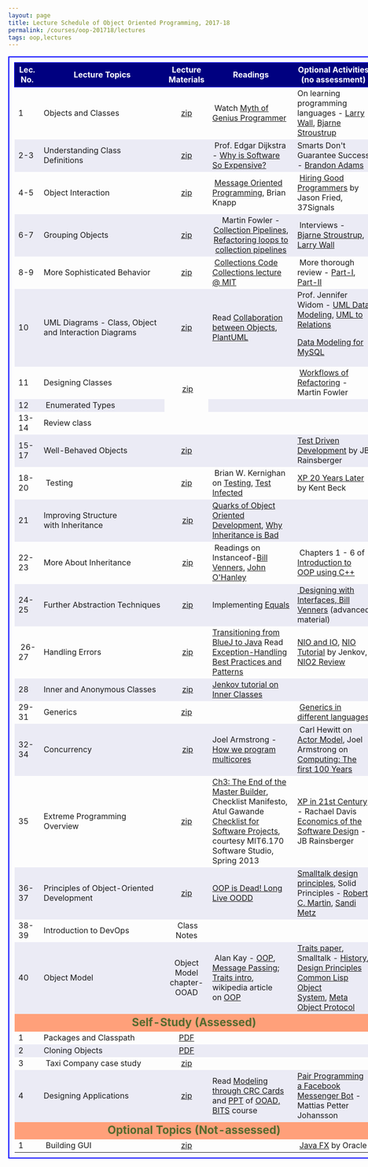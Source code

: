 ```yaml
---
layout: page
title: Lecture Schedule of Object Oriented Programming, 2017-18
permalink: /courses/oop-201718/lectures
tags: oop,lectures
---
```


<table style="border:2px solid blue;border-collapse:collapse;padding:10px;width:150%;font-size:medium;">
<tbody>
<tr style="height:50px;border:1px solid blue;text-align:center;background-color:navy;">
<td style="color:white;font-size:medium;font-weight:bold;">Lec. No.</td>
<td style="color:white;font-size:medium;font-weight:bold;">Lecture Topics</td>
<td style="color:white;font-size:medium;font-weight:bold;width:70px;">Lecture Materials</td>
<td style="color:white;font-size:medium;font-weight:bold;">Readings</td>
<td style="color:white;font-size:medium;font-weight:bold;">Optional
Activities
(no assessment)</td>
</tr>
<tr>
<td style="font-size:medium;">1</td>
<td style="font-size:medium;width:250px;">Objects and Classes</td>
<td style="font-size:medium;text-align:center;"><a href="https://www.dropbox.com/s/dpk4v5sva80kf46/1_classes_and_objects.zip?dl=1"> zip</a></td>
<td style="font-size:medium;"> Watch <a href="http://10.1.1.242/moodle/mod/folder/view.php?id=43379">Myth of Genius Programmer</a></td>
<td style="font-size:medium;">On learning programming languages - <a href="https://www.youtube.com/watch?v=LR8fQiskYII" target="_blank" rel="noopener noreferrer">Larry Wall</a>, <a href="https://www.youtube.com/watch?v=NvWTnIoQZj4" target="_blank" rel="noopener noreferrer">Bjarne Stroustrup</a></td>
</tr>
<tr style="background-color:#ebebf5;">
<td style="font-size:medium;">2-3</td>
<td style="font-size:medium;">Understanding Class Definitions</td>
<td style="font-size:medium;text-align:center;"><a href="https://www.dropbox.com/s/ei3hzuef4xfwhjr/2_understanding_class_definitions.zip?dl=1">zip</a></td>
<td style="font-size:medium;text-align:left;"> Prof. Edgar Dijkstra - <a href="https://www.cs.utexas.edu/users/EWD/transcriptions/EWD06xx/EWD648.html" target="_blank" rel="noopener noreferrer">Why is Software So Expensive?</a></td>
<td style="font-size:medium;">Smarts Don't Guarantee Success - <a href="http://bigthink.com/playlists/as-it-is-in-poker-so-it-is-in-life">Brandon Adams</a></td>
</tr>
<tr>
<td style="font-size:medium;">4-5</td>
<td style="font-size:medium;width:250px;">Object Interaction</td>
<td style="font-size:medium;text-align:center;"><a href="https://www.dropbox.com/s/ixef4xmmdhmahj8/4_object_interaction.zip?dl=1">zip</a></td>
<td style="font-size:medium;"> <a href="https://www.youtube.com/watch?v=zN6eSf9I7Ck" target="_blank" rel="noopener noreferrer">Message Oriented Programming</a>, Brian Knapp</td>
<td style="font-size:medium;"> <a href="https://www.youtube.com/watch?v=gTN6ioeqHDY" target="_blank" rel="noopener noreferrer">Hiring Good Programmers</a> by Jason Fried, 37Signals</td>
</tr>
<tr style="background-color:#ebebf5;">
<td style="font-size:medium;">6-7</td>
<td style="font-size:medium;">Grouping Objects</td>
<td style="font-size:medium;text-align:center;"><a href="https://www.dropbox.com/s/eifoykpqhk0ikvq/6_grouping_objects.zip?dl=1"> zip</a></td>
<td style="font-size:medium;text-align:center;">Martin Fowler - <a href="https://www.martinfowler.com/articles/collection-pipeline/">Collection Pipelines</a>, <a href="https://www.martinfowler.com/articles/refactoring-pipelines.html">Refactoring loops to collection pipelines</a></td>
<td style="font-size:medium;"> Interviews - <a href="http://bigthink.com/videos/big-think-interview-with-bjarne-stroustrup">Bjarne Stroustrup</a>, <a href="http://bigthink.com/experts/larrywall">Larry Wall</a></td>
</tr>
<tr>
<td style="font-size:medium;">8-9</td>
<td style="font-size:medium;width:250px;">More Sophisticated Behavior</td>
<td style="font-size:medium;text-align:center;"><a href="https://www.dropbox.com/s/7aq27g3mx769a87/8_more_sophisticated_behavior.zip?dl=1">zip</a></td>
<td style="font-size:medium;"> <a href="https://www.dropbox.com/s/ytuekdkwzekeorm/collections_code.zip?dl=1">Collections Code</a>
<a href="http://ocw.mit.edu/courses/electrical-engineering-and-computer-science/6-092-java-preparation-for-6-170-january-iap-2006/lecture-notes/lecture3.pdf" target="_blank" rel="noopener noreferrer"> Collections lecture @ MIT</a></td>
<td style="font-size:medium;"> More thorough review - <a href="https://www.dropbox.com/s/yoyzkwb2hdrvwsu/Collections-I.pdf?dl=1">Part-I</a>, <a href="https://www.dropbox.com/s/x43oom2qz36sf7s/Collections-II.pdf?dl=1">Part-II</a></td>
</tr>
<tr style="background-color:#ebebf5;">
<td style="font-size:medium;">10</td>
<td style="font-size:medium;">UML Diagrams - Class, Object and Interaction Diagrams</td>
<td style="font-size:medium;text-align:center;"><a href="https://www.dropbox.com/s/dvqi7lyy6ep3rf8/10_basic_UML.zip?dl=1">zip</a></td>
<td style="font-size:medium;">Read <a href="https://www.dropbox.com/s/ipz3xerl69w0y5d/Collaboration-bw-Objects.pdf?dl=1">Collaboration between Objects</a>, <a href="http://www.plantuml.com" target="_blank" rel="noopener noreferrer">PlantUML</a></td>
<td style="font-size:medium;">Prof. Jennifer Widom - <a href="https://www.youtube.com/watch?v=OOpiaIcyz30">UML Data Modeling</a>, <a href="https://www.youtube.com/watch?v=_-jQSV9Ld7M">UML to Relations</a>

<a href="https://www.youtube.com/watch?v=tR_rOJPiEXc">Data Modeling for MySQL</a></td>
</tr>
<tr>
<td style="font-size:medium;">11</td>
<td style="font-size:medium;width:250px;">Designing Classes</td>
<td style="font-size:medium;text-align:center;" rowspan="2"> <a href="https://www.dropbox.com/s/kqjz2dwzqle6l0z/11_designing_classes.zip?dl=1">zip</a></td>
<td style="font-size:medium;"></td>
<td style="font-size:medium;"> <a href="https://www.youtube.com/watch?v=vqEg37e4Mkw">Workflows of Refactoring</a> - Martin Fowler</td>
</tr>
<tr style="background-color:#ebebf5;">
<td style="font-size:medium;">12</td>
<td style="font-size:medium;width:250px;"> Enumerated Types</td>
<td style="font-size:medium;"></td>
<td style="font-size:medium;"></td>
</tr>
<tr>
<td style="font-size:medium;">13-14</td>
<td style="font-size:medium;width:250px;" colspan="4">Review class</td>
</tr>
<tr style="background-color:#ebebf5;">
<td style="font-size:medium;">15-17</td>
<td style="font-size:medium;width:250px;">Well-Behaved Objects</td>
<td style="font-size:medium;text-align:center;"><a href="https://www.dropbox.com/s/cuiqm6ldjmx347q/13_well_behaved_objects.zip?dl=1">zip</a></td>
<td style="font-size:medium;"></td>
<td style="font-size:medium;"><a href="https://www.youtube.com/watch?v=RyQnJUWcXFo" target="_blank" rel="noopener noreferrer">Test Driven Development</a> by JB Rainsberger</td>
</tr>
<tr>
<td style="font-size:medium;">18-20</td>
<td style="font-size:medium;width:250px;"> Testing</td>
<td style="font-size:medium;text-align:center;"><a href="https://www.dropbox.com/s/h5y7a9aspd4yx6e/14_testing.zip?dl=1"> zip</a></td>
<td style="font-size:medium;"> Brian W. Kernighan on <a href="https://www.cs.princeton.edu/~bwk/testing.html" target="_blank" rel="noopener noreferrer">Testing</a>, <a href="http://junit.sourceforge.net/doc/testinfected/testing.htm">Test Infected</a></td>
<td style="font-size:medium;"><a href="https://www.youtube.com/watch?v=cGuTmOUdFbo">XP 20 Years Later</a> by Kent Beck</td>
</tr>
<tr style="background-color:#ebebf5;">
<td style="font-size:medium;">21</td>
<td style="font-size:medium;width:250px;">Improving Structure with Inheritance</td>
<td style="font-size:medium;text-align:center;"> <a href="https://www.dropbox.com/s/8eklpalk8e1zy6l/16_improving_structure_with_inheritance.zip?dl=1">zip</a></td>
<td style="font-size:medium;"><a href="https://www.dropbox.com/s/fnoav801px8zl6h/quarks-of-OOD.pdf?dl=1">Quarks of Object Oriented Development</a>, <a href="https://www.quora.com/Is-inheritance-bad-practice-in-OOP">Why Inheritance is Bad</a></td>
<td style="font-size:medium;"></td>
</tr>
<tr>
<td style="font-size:medium;">22-23</td>
<td style="font-size:medium;width:250px;">More About Inheritance</td>
<td style="font-size:medium;text-align:center;"> <a href="https://www.dropbox.com/s/jtlx567sl7miqwz/18_more_about_inheritance.zip?dl=1">zip</a></td>
<td style="font-size:medium;"> Readings on Instanceof-<a href="https://www.artima.com/interfacedesign/PreferPoly.html" target="_blank" rel="noopener noreferrer">Bill Venners,</a> <a href="http://www.javapractices.com/topic/TopicAction.do?Id=31" target="_blank" rel="noopener noreferrer">John O'Hanley</a></td>
<td style="font-size:medium;"> Chapters 1 - 6 of <a href="http://www.desy.de/gna/html/cc/Tutorial/tutorial.html" target="_blank" rel="noopener noreferrer">Introduction to OOP using C++</a></td>
</tr>
<tr style="background-color:#ebebf5;">
<td style="font-size:medium;">24-25</td>
<td style="font-size:medium;width:250px;">Further Abstraction Techniques</td>
<td style="font-size:medium;text-align:center;"> <a href="https://www.dropbox.com/s/bn5u3yapbdrxfhv/20_further_abstraction_techniques.zip?dl=1">zip</a></td>
<td style="font-size:medium;">Implementing <a href="http://www.javapractices.com/topic/TopicAction.do?Id=17" target="_blank" rel="noopener noreferrer">Equals</a></td>
<td style="font-size:medium;"><a href="http://www.javaworld.com/article/2076841/core-java/designing-with-interfaces.html" target="_blank" rel="noopener noreferrer"> Designing with Interfaces, Bill Venners</a> (advanced material)</td>
</tr>
<tr>
<td style="font-size:medium;"> 26-27</td>
<td style="font-size:medium;width:250px;">Handling Errors</td>
<td style="font-size:medium;text-align:center;"> <a href="https://www.dropbox.com/s/s76joi3mmj6rais/23_handling_errors.zip?dl=1">zip</a></td>
<td style="font-size:medium;"><a href="https://www.dropbox.com/s/3mjhyjzk5xcrkf0/24_transition_from_BlueJ_to_Eclipse.zip?dl=1">Transitioning from BlueJ to Java</a>
Read <a href="https://www.dropbox.com/s/x3ug35i3ot6xyth/Brock_Exceptions.pdf?dl=1">Exception-Handling</a>
<a href="https://www.dropbox.com/s/x3ug35i3ot6xyth/Brock_Exceptions.pdf?dl=1">Best Practices and Patterns</a></td>
<td style="font-size:medium;"><a href="https://blogs.oracle.com/slc/entry/javanio_vs_javaio" target="_blank" rel="noopener noreferrer">NIO and IO</a>,
<a href="http://tutorials.jenkov.com/java-nio/index.html" target="_blank" rel="noopener noreferrer">NIO Tutorial</a> by Jenkov,
<a href="https://www.youtube.com/watch?v=yNRS1ssLPdQ" target="_blank" rel="noopener noreferrer">NIO2 Review</a></td>
</tr>
<tr style="background-color:#ebebf5;">
<td style="font-size:medium;">28</td>
<td style="font-size:medium;width:250px;">Inner and Anonymous Classes</td>
<td style="font-size:medium;text-align:center;"> <a href="https://www.dropbox.com/s/dyr7w5st4nc9d3k/26_nested_classes.zip?dl=1">zip</a></td>
<td style="font-size:medium;"><a href="http://tutorials.jenkov.com/java/nested-classes.html" target="_blank" rel="noopener noreferrer"> Jenkov tutorial on Inner Classes</a></td>
<td style="font-size:medium;"></td>
</tr>
<tr>
<td style="font-size:medium;">29-31</td>
<td style="font-size:medium;width:250px;">Generics</td>
<td style="font-size:medium;text-align:center;"><a href="https://www.dropbox.com/s/kgzz8painumcknk/27_generics.zip?dl=1">zip</a></td>
<td style="font-size:medium;"></td>
<td style="font-size:medium;"> <a href="http://www.osl.iu.edu/publications/prints/2003/comparing_generic_programming03.pdf" target="_blank" rel="noopener noreferrer">Generics in different languages</a></td>
</tr>
<tr style="background-color:#ebebf5;">
<td style="font-size:medium;">32-34</td>
<td style="font-size:medium;width:250px;">Concurrency</td>
<td style="font-size:medium;text-align:center;"> <a href="https://www.dropbox.com/s/snvu58svtsa2gf7/29_concurrency.zip?dl=1">zip</a></td>
<td style="font-size:medium;">Joel Armstrong - <a href="https://www.youtube.com/watch?v=bo5WL5IQAd0" target="_blank" rel="noopener noreferrer">How we program multicores</a></td>
<td style="font-size:medium;"> Carl Hewitt on <a href="https://www.youtube.com/watch?v=7erJ1DV_Tlo" target="_blank" rel="noopener noreferrer">Actor Model</a>, Joel Armstrong on <a href="https://www.youtube.com/watch?v=itKFrXghGuA" target="_blank" rel="noopener noreferrer">Computing: The first 100 Years</a></td>
</tr>
<tr>
<td style="font-size:medium;">35</td>
<td style="font-size:medium;width:250px;">Extreme Programming Overview</td>
<td style="font-size:medium;text-align:center;"><a href="https://www.dropbox.com/s/981hzpiylp8ctbm/40_XP_Overview.zip?dl=1">zip</a></td>
<td style="font-size:medium;"><a href="https://www.dropbox.com/s/bn5svla6kfep9yo/Construction_checklists.pdf?dl=1">Ch3: The End of the Master Builder</a>, Checklist Manifesto, Atul Gawande
<a href="https://www.dropbox.com/s/mz9ay77yr8khpfj/project-checklist.pdf?dl=1">Checklist for Software Projects</a>, courtesy MIT6.170 Software Studio, Spring 2013</td>
<td style="font-size:medium;"><a href="https://www.youtube.com/watch?v=IDKJJDiK3Gw">XP in 21st Century</a> - Rachael Davis
<a href="https://www.youtube.com/watch?v=7HecgbghFTk" target="_blank" rel="noopener noreferrer">Economics of the Software Design</a> - JB Rainsberger</td>
</tr>
<tr style="background-color:#ebebf5;">
<td style="font-size:medium;">36-37</td>
<td style="font-size:medium;width:250px;">Principles of Object-Oriented Development</td>
<td style="font-size:medium;text-align:center;"><a href="https://www.dropbox.com/s/lx4tgq82vt9xc74/principles_of_OOD.zip?dl=1">zip</a></td>
<td style="font-size:medium;"><a href="https://www.youtube.com/watch?v=RdE-d_EhzmA">OOP is Dead! Long Live OODD</a></td>
<td style="font-size:medium;"><a href="http://www.cs.virginia.edu/~evans/cs655/readings/smalltalk.html" target="_blank" rel="noopener noreferrer">Smalltalk design principles</a>,
Solid Principles - <a href="https://www.youtube.com/watch?v=TMuno5RZNeE&index=76&list=PLcr1-V2ySv4Tf_xSLj2MbQZr78fUVQAua" target="_blank" rel="noopener noreferrer">Robert C. Martin</a>, <a href="https://www.youtube.com/watch?v=v-2yFMzxqwU" target="_blank" rel="noopener noreferrer">Sandi Metz</a></td>
</tr>
<tr>
<td style="font-size:medium;">38-39</td>
<td style="font-size:medium;width:250px;">Introduction to DevOps</td>
<td style="font-size:medium;text-align:center;"> Class Notes </td>
<td style="font-size:medium;"></td>
<td style="font-size:medium;"></td>
</tr>
<tr style="background-color:#ebebf5;">
<td style="font-size:medium;">40</td>
<td style="font-size:medium;width:250px;">Object Model</td>
<td style="font-size:medium;text-align:center;">Object Model chapter-OOAD</td>
<td style="font-size:medium;"> Alan Kay - <a href="http://userpage.fu-berlin.de/~ram/pub/pub_jf47ht81Ht/doc_kay_oop_en">OOP</a>, <a href="http://lists.squeakfoundation.org/pipermail/squeak-dev/1998-October/017019.html">Message Passing</a>;
<a href="https://en.wikipedia.org/wiki/Trait_(computer_programming)">Traits intro</a>,
wikipedia article on <a href="https://en.wikipedia.org/wiki/Object-oriented_programming" target="_blank" rel="noopener noreferrer">OOP</a></td>
<td style="font-size:medium;"><a href="http://scg.unibe.ch/archive/papers/Scha03aTraits.pdf">Traits paper</a>, Smalltalk - <a href="http://www.vpri.org/pdf/hc_smalltalk_history.pdf">History</a>, <a href="http://www.cs.virginia.edu/~evans/cs655/readings/smalltalk.html">Design Principles</a>
<a href="http://www.dreamsongs.com/CLOS.html" target="_blank" rel="noopener noreferrer">Common Lisp Object System</a>, <a href="http://mop.lisp.se/contents.html">Meta Object Protocol</a></td>
</tr>
<tr>
<td style="text-align:center;font-size:1.4em;color:#556b2f;background-color:#ffa07a;font-weight:bold;" colspan="5">Self-Study (Assessed)</td>
</tr>
<tr>
<td style="font-size:medium;">1</td>
<td style="font-size:medium;width:250px;">Packages and Classpath</td>
<td style="font-size:medium;text-align:center;"><a href="https://www.dropbox.com/s/yttnx8jlaal5srb/Packages_CLASSPATH.pdf?dl=1">PDF</a></td>
<td style="font-size:medium;"></td>
<td style="font-size:medium;"></td>
</tr>
<tr style="background-color:#ebebf5;">
<td style="font-size:medium;">2</td>
<td style="font-size:medium;width:250px;">Cloning Objects</td>
<td style="font-size:medium;text-align:center;"><a href="https://www.dropbox.com/s/yttn90ztcvv1ijj/Clone.pdf?dl=1">PDF</a></td>
<td style="font-size:medium;"></td>
<td style="font-size:medium;"></td>
</tr>
<tr>
<td style="font-size:medium;">3</td>
<td style="font-size:medium;width:250px;"> Taxi Company case study</td>
<td style="font-size:medium;text-align:center;"><a href="https://www.dropbox.com/s/8k034x12emw7wpc/taxi-company-case-study.zip?dl=1">zip</a></td>
<td style="font-size:medium;"></td>
<td style="font-size:medium;"></td>
</tr>
<tr style="background-color:#ebebf5;">
<td style="font-size:medium;">4</td>
<td style="font-size:medium;width:250px;">Designing Applications</td>
<td style="font-size:medium;text-align:center;"><a href="https://www.dropbox.com/s/1u3np1r9u9zho99/34_designing_applications.pdf?dl=1"> zip</a></td>
<td style="font-size:medium;">Read <a href="http://vu.bits-pilani.ac.in/Ooad/Lesson11/topic1.htm" target="_blank" rel="noopener noreferrer">Modeling through CRC Cards</a> and <a href="http://vu.bits-pilani.ac.in/Ooad/Lesson11/Classroom/Barframe.htm" target="_blank" rel="noopener noreferrer">PPT</a> of <a href="http://vu.bits-pilani.ac.in/Ooad/Coursestead.htm" target="_blank" rel="noopener noreferrer">OOAD, BITS</a> course</td>
<td style="font-size:medium;"><a href="https://www.youtube.com/watch?v=zFO1cRr5-qY">Pair Programming a Facebook Messenger Bot</a> - Mattias Petter Johansson</td>
</tr>
<tr>
<td style="text-align:center;font-size:1.4em;color:#556b2f;background-color:#ffa07a;font-weight:bold;" colspan="5">Optional Topics (Not-assessed)</td>
</tr>
<tr>
<td style="font-size:medium;">1</td>
<td style="font-size:medium;width:250px;"> Building GUI</td>
<td style="font-size:medium;text-align:center;"><a href="https://www.dropbox.com/s/po2cuwkrrcit638/building_GUI.zip?dl=1">zip</a></td>
<td style="font-size:medium;"></td>
<td style="font-size:medium;"> <a href="https://www.youtube.com/watch?v=N-Qgz6qHhcg" target="_blank" rel="noopener noreferrer">Java FX</a> by Oracle</td>
</tr>
</tbody>
</table>
